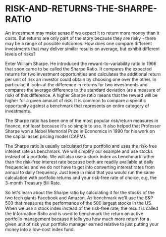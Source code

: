 # RISK-AND-RETURNS-THE-SHARPE-RATIO
An investment may make sense if we expect it to return more money than it costs. But returns are only part of the story because they are risky - there may be a range of possible outcomes. How does one compare different investments that may deliver similar results on average, but exhibit different levels of risks?

Enter William Sharpe. He introduced the reward-to-variability ratio in 1966 that soon came to be called the Sharpe Ratio. It compares the expected returns for two investment opportunities and calculates the additional return per unit of risk an investor could obtain by choosing one over the other. In particular, it looks at the difference in returns for two investments and compares the average difference to the standard deviation (as a measure of risk) of this difference. A higher Sharpe ratio means that the reward will be higher for a given amount of risk. It is common to compare a specific opportunity against a benchmark that represents an entire category of investments.

The Sharpe ratio has been one of the most popular risk/return measures in finance, not least because it's so simple to use. It also helped that Professor Sharpe won a Nobel Memorial Prize in Economics in 1990 for his work on the capital asset pricing model (CAPM).

The Sharpe ratio is usually calculated for a portfolio and uses the risk-free interest rate as benchmark. We will simplify our example and use stocks instead of a portfolio. We will also use a stock index as benchmark rather than the risk-free interest rate because both are readily available at daily frequencies and we do not have to get into converting interest rates from annual to daily frequency. Just keep in mind that you would run the same calculation with portfolio returns and your risk-free rate of choice, e.g, the 3-month Treasury Bill Rate.

So let's learn about the Sharpe ratio by calculating it for the stocks of the two tech giants Facebook and Amazon. As benchmark we'll use the S&P 500 that measures the performance of the 500 largest stocks in the US. When we use a stock index instead of the risk-free rate, the result is called the Information Ratio and is used to benchmark the return on active portfolio management because it tells you how much more return for a given unit of risk your portfolio manager earned relative to just putting your money into a low-cost index fund.
